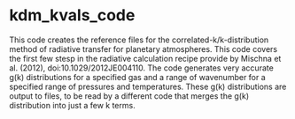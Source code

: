 # kdm_kvals_code

This code creates the reference files for the correlated-k/k-distribution
method of radiative transfer for planetary atmospheres. This code covers 
the first few stesp in the radiative calculation recipe provide by
Mischna et al. (2012), doi:10.1029/2012JE004110. The code generates very 
accurate g(k) distributions for a specified gas and a range of wavenumber
for a specified range of pressures and temperatures. These g(k) 
distributions are output to files, to be read by a different code that 
merges the g(k) distribution into just a few k terms.

